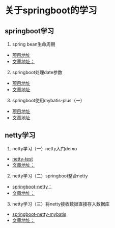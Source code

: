# 关于springboot的学习
## springboot学习
1. spring bean生命周期
- [项目地址](https://github.com/guodayede/springboot-study/tree/master/springboot-bean)
- [文章地址：](https://www.guoyuchuan.com/java/2018/11/17/springbean%E7%94%9F%E5%91%BD%E5%91%A8%E6%9C%9F/)
2. springboot处理date参数
- [项目地址](https://github.com/guodayede/springboot-study/tree/master/springboot_date)
- [文章地址](https://www.guoyuchuan.com/springboot/2019/09/02/springboot%E5%A4%84%E7%90%86date%E5%8F%82%E6%95%B0)
3. springboot使用mybatis-plus（一）
- [项目地址](https://github.com/guodayede/springboot-study/tree/master/springboot-mybatis)
- [文章地址](https://www.guoyuchuan.com/java/springboot/2019/03/08/springboot%E4%BD%BF%E7%94%A8mybatis-plus-%E4%B8%80)

## netty学习
1. netty学习（一）netty入门demo
- [netty-test](https://github.com/guodayede/springboot-study/tree/master/netty-test)
- [文章地址：](https://www.guoyuchuan.com/netty/springboot/2018/08/28/netty%E5%85%A5%E9%97%A8demo(%E4%B8%80))
2. netty学习（二）springboot整合netty
- [springboot-netty：](https://github.com/guodayede/springboot-study/tree/master/springboot-netty)
- [文章地址：](https://www.guoyuchuan.com/netty/springboot/2019/03/31/netty%E5%AD%A6%E4%B9%A0-%E4%BA%8C-springboot%E6%95%B4%E5%90%88netty)
3. netty学习（三）将netty接收数据直接存入数据库
- [springboot-netty-mybatis](https://github.com/guodayede/springboot-study/tree/master/springboot-netty-mybatis)
- [文章地址：](https://www.guoyuchuan.com/netty/springboot/2019/04/07/netty%E5%AD%A6%E4%B9%A0-%E4%B8%89-springboot+netty+mybatis)
